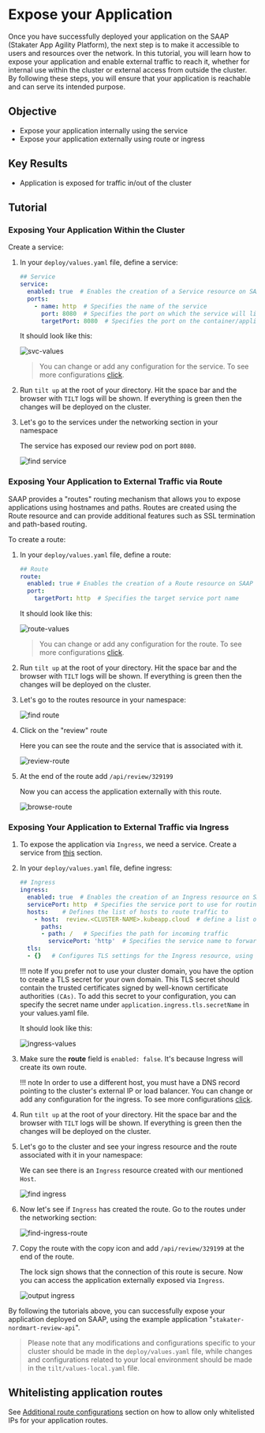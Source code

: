 # Expose your Application

Once you have successfully deployed your application on the SAAP (Stakater App Agility Platform), the next step is to make it accessible to users and resources over the network. In this tutorial, you will learn how to expose your application and enable external traffic to reach it, whether for internal use within the cluster or external access from outside the cluster. By following these steps, you will ensure that your application is reachable and can serve its intended purpose.

## Objective

- Expose your application internally using the service
- Expose your application externally using route or ingress

## Key Results

- Application is exposed for traffic in/out of the cluster

## Tutorial

### Exposing Your Application Within the Cluster

Create a service:

1. In your `deploy/values.yaml` file, define a service:

    ```yaml
    ## Service
    service:
      enabled: true  # Enables the creation of a Service resource on SAAP
      ports:
        - name: http  # Specifies the name of the service
          port: 8080  # Specifies the port on which the service will listen
          targetPort: 8080  # Specifies the port on the container/application to which the traffic will be forwarded

    ```

    It should look like this:

    ![svc-values](images/svc-values.png)

    > You can change or add any configuration for the service. To see more configurations [click](https://github.com/stakater/applition.git).

1. Run `tilt up` at the root of your directory. Hit the space bar and the browser with `TILT` logs will be shown. If everything is green then the changes will be deployed on the cluster.

1. Let's go to the services under the networking section in your namespace

    The service has exposed our review pod on port `8080`.

    ![find service](images/svc.png)

### Exposing Your Application to External Traffic via Route

SAAP provides a "routes" routing mechanism that allows you to expose applications using hostnames and paths. Routes are created using the Route resource and can provide additional features such as SSL termination and path-based routing.

To create a route:

1. In your `deploy/values.yaml` file, define a route:

    ```yaml
    ## Route
    route:
      enabled: true # Enables the creation of a Route resource on SAAP
      port:
        targetPort: http  # Specifies the target service port name
    ```

    It should look like this:

    ![route-values](images/route-values.png)

    > You can change or add any configuration for the route. To see more configurations [click](https://github.com/stakater/application.git).

1. Run `tilt up` at the root of your directory. Hit the space bar and the browser with `TILT` logs will be shown. If everything is green then the changes will be deployed on the cluster.

1. Let's go to the routes resource in your namespace:

    ![find route](images/find-route.png)

1. Click on the "review" route

    Here you can see the route and the service that is associated with it.

    ![review-route](images/review-route.png)

1. At the end of the route add `/api/review/329199`

    Now you can access the application externally with this route.

    ![browse-route](images/browse-route.png)

### Exposing Your Application to External Traffic via Ingress

1. To expose the application via `Ingress`, we need a service. Create a service from [this](#exposing-your-application-within-the-cluster) section.

1. In your `deploy/values.yaml` file, define ingress:

    ```yaml
    ## Ingress
    ingress:
      enabled: true  # Enables the creation of an Ingress resource on SAAP
      servicePort: http  # Specifies the service port to use for routing traffic
      hosts:    # Defines the list of hosts to route traffic to
        - host:  review.<CLUSTER-NAME>.kubeapp.cloud  # define a list of hosts
          paths:
          - path: /   # Specifies the path for incoming traffic
            servicePort: 'http'  # Specifies the service name to forward traffic to
      tls:
      - {}   # Configures TLS settings for the Ingress resource, using the default ingress-controller certificate
    ```

    !!! note
        If you prefer not to use your cluster domain, you have the option to create a TLS secret for your own domain. This TLS secret should contain the trusted certificates signed by well-known certificate authorities `(CAs)`. To add this secret to your configuration, you can specify the secret name under `application.ingress.tls.secretName` in your values.yaml file.

    It should look like this:

    ![ingress-values](images/ingress-values.png)

1. Make sure the **route** field is `enabled: false`. It's because Ingress will create its own route.

    !!! note
        In order to use a different host, you must have a DNS record pointing to the cluster's external IP or load balancer. You can change or add any configuration for the ingress. To see more configurations [click](https://docs.openshift.com/container-platform/4.11/networking/routes/route-configuration.html#nw-ingress-creating-a-route-via-an-ingress_route-configuration).

1. Run `tilt up` at the root of your directory. Hit the space bar and the browser with `TILT` logs will be shown. If everything is green then the changes will be deployed on the cluster.

1. Let's go to the cluster and see your ingress resource and the route associated with it in your namespace:

    We can see there is an `Ingress` resource created with our mentioned `Host`.

    ![find ingress](images/find-ingress.png)

1. Now let's see if `Ingress` has created the route. Go to the routes under the networking section:

    ![find-ingress-route](images/find-ingress-route.png)

1. Copy the route with the copy icon and add `/api/review/329199` at the end of the route.

    The lock sign shows that the connection of this route is secure. Now you can access the application externally exposed via `Ingress`.

    ![output ingress](images/output.png)

By following the tutorials above, you can successfully expose your application deployed on SAAP, using the example application "`stakater-nordmart-review-api`".

> Please note that any modifications and configurations specific to your cluster should be made in the `deploy/values.yaml` file, while changes and configurations related to your local environment should be made in the `tilt/values-local.yaml` file.

## Whitelisting application routes

See [Additional route configurations](../../../../for-administrators/secure-your-cluster/secure-routes.md#additional-route-configuration) section on how to allow only whitelisted IPs for your application routes.
